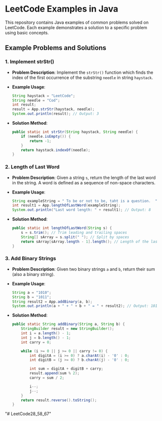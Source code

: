 # LeetCode Examples in Java

This repository contains Java examples of common problems solved on LeetCode. Each example demonstrates a solution to a specific problem using basic concepts.

## Example Problems and Solutions

### 1. Implement strStr()
   - **Problem Description**: Implement the `strStr()` function which finds the index of the first occurrence of the substring `needle` in string `haystack`.
   - **Example Usage**:
     ```java
     String haystack = "LeetCode";
     String needle = "Cod";
     int result;
     result = App.strStr(haystack, needle);
     System.out.println(result); // Output: 3
     ```

   - **Solution Method**: 
     ```java
     public static int strStr(String haystack, String needle) {
         if (needle.isEmpty()) {
             return -1;
         }
         return haystack.indexOf(needle);
     }
     ```

### 2. Length of Last Word
   - **Problem Description**: Given a string `s`, return the length of the last word in the string. A word is defined as a sequence of non-space characters.
   - **Example Usage**:
     ```java
     String exampleString = " To be or not to be, taht is a question.  ";
     int result1 = App.lengthOfLastWord(exampleString);
     System.out.println("Last word length: " + result1); // Output: 8
     ```

   - **Solution Method**:
     ```java
     public static int lengthOfLastWord(String s) {
         s = s.trim(); // Trim leading and trailing spaces
         String[] sArray = s.split(" "); // Split by spaces
         return sArray[sArray.length - 1].length(); // Length of the last word
     }
     ```

### 3. Add Binary Strings
   - **Problem Description**: Given two binary strings `a` and `b`, return their sum (also a binary string).
   - **Example Usage**:
     ```java
     String a = "1010";
     String b = "1011";
     String result2 = App.addBinary(a, b);
     System.out.println(a + " + " + b + " = " + result2); // Output: 1010 + 1011 = 10101
     ```

   - **Solution Method**:
     ```java
     public static String addBinary(String a, String b) {
         StringBuilder result = new StringBuilder();
         int i = a.length() - 1;
         int j = b.length() - 1;
         int carry = 0;

         while (i >= 0 || j >= 0 || carry != 0) {
             int digitA = (i >= 0) ? a.charAt(i) - '0' : 0;
             int digitB = (j >= 0) ? b.charAt(j) - '0' : 0;

             int sum = digitA + digitB + carry;
             result.append(sum % 2);
             carry = sum / 2;

             i--;
             j--;
         }
         return result.reverse().toString();
     }
     ```

"# LeetCode28_58_67" 
